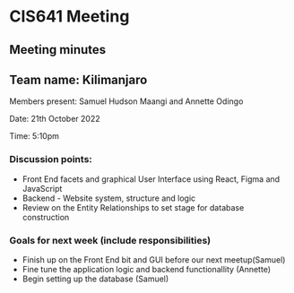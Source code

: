 # CIS641 Meeting 
## Meeting minutes
## Team name: Kilimanjaro

Members present: Samuel Hudson Maangi and Annette Odingo

Date: 21th October 2022

Time: 5:10pm

### Discussion points:

- Front End facets and graphical User Interface using React, Figma and JavaScript
- Backend - Website system, structure and logic 
- Review on the Entity Relationships to set stage for database construction

### Goals for next week (include responsibilities)
- Finish up on the Front End bit and GUI before our next meetup(Samuel)
- Fine tune the application logic and backend functionallity (Annette)
- Begin setting up the database (Samuel)
